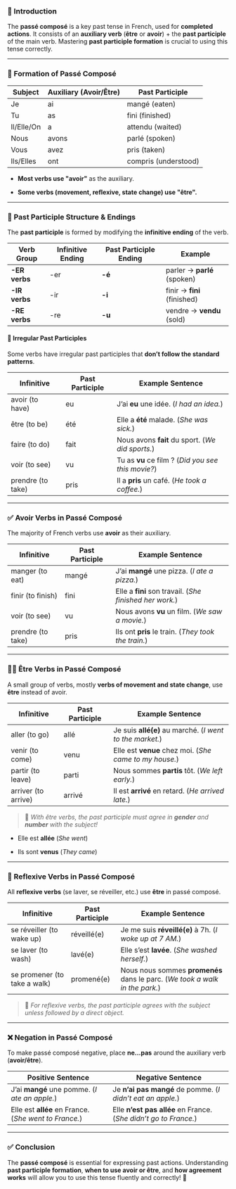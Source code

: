 
### 🎯 Introduction

The **passé composé** is a key past tense in French, used for **completed actions**. It consists of an **auxiliary verb** (**être** or **avoir**) + the **past participle** of the main verb. Mastering **past participle formation** is crucial to using this tense correctly.

---

### 🔑 Formation of Passé Composé

|**Subject**|**Auxiliary (Avoir/Être)**|**Past Participle**|
|---|---|---|
|Je|ai|mangé (eaten)|
|Tu|as|fini (finished)|
|Il/Elle/On|a|attendu (waited)|
|Nous|avons|parlé (spoken)|
|Vous|avez|pris (taken)|
|Ils/Elles|ont|compris (understood)|

- **Most verbs use "avoir"** as the auxiliary.
    
- **Some verbs (movement, reflexive, state change) use "être".**
    

---

### 🔄 Past Participle Structure & Endings

The **past participle** is formed by modifying the **infinitive ending** of the verb.

|**Verb Group**|**Infinitive Ending**|**Past Participle Ending**|**Example**|
|---|---|---|---|
|**-ER verbs**|-er|**-é**|parler → **parlé** (spoken)|
|**-IR verbs**|-ir|**-i**|finir → **fini** (finished)|
|**-RE verbs**|-re|**-u**|vendre → **vendu** (sold)|

#### 📌 Irregular Past Participles

Some verbs have irregular past participles that **don’t follow the standard patterns**.

|Infinitive|Past Participle|Example Sentence|
|---|---|---|
|avoir (to have)|eu|J’ai **eu** une idée. (_I had an idea._)|
|être (to be)|été|Elle a **été** malade. (_She was sick._)|
|faire (to do)|fait|Nous avons **fait** du sport. (_We did sports._)|
|voir (to see)|vu|Tu as **vu** ce film ? (_Did you see this movie?_)|
|prendre (to take)|pris|Il a **pris** un café. (_He took a coffee._)|

---

### ✅ Avoir Verbs in Passé Composé

The majority of French verbs use **avoir** as their auxiliary.

|Infinitive|Past Participle|Example Sentence|
|---|---|---|
|manger (to eat)|mangé|J’ai **mangé** une pizza. (_I ate a pizza._)|
|finir (to finish)|fini|Elle a **fini** son travail. (_She finished her work._)|
|voir (to see)|vu|Nous avons **vu** un film. (_We saw a movie._)|
|prendre (to take)|pris|Ils ont **pris** le train. (_They took the train._)|

---

### 🚶‍♂️ Être Verbs in Passé Composé

A small group of verbs, mostly **verbs of movement and state change**, use **être** instead of avoir.

|Infinitive|Past Participle|Example Sentence|
|---|---|---|
|aller (to go)|allé|Je suis **allé(e)** au marché. (_I went to the market._)|
|venir (to come)|venu|Elle est **venue** chez moi. (_She came to my house._)|
|partir (to leave)|parti|Nous sommes **partis** tôt. (_We left early._)|
|arriver (to arrive)|arrivé|Il est **arrivé** en retard. (_He arrived late._)|

> 🧠 _With être verbs, the past participle must agree in **gender** and **number** with the subject!_

- Elle est **allée** (_She went_)
    
- Ils sont **venus** (_They came_)
    

---

### 🔄 Reflexive Verbs in Passé Composé

All **reflexive verbs** (se laver, se réveiller, etc.) use **être** in passé composé.

|Infinitive|Past Participle|Example Sentence|
|---|---|---|
|se réveiller (to wake up)|réveillé(e)|Je me suis **réveillé(e)** à 7h. (_I woke up at 7 AM._)|
|se laver (to wash)|lavé(e)|Elle s’est **lavée**. (_She washed herself._)|
|se promener (to take a walk)|promené(e)|Nous nous sommes **promenés** dans le parc. (_We took a walk in the park._)|

> 🚨 _For reflexive verbs, the past participle agrees with the subject unless followed by a direct object._

---

### ❌ Negation in Passé Composé

To make passé composé negative, place **ne...pas** around the auxiliary verb (**avoir/être**).

|Positive Sentence|Negative Sentence|
|---|---|
|J’ai **mangé** une pomme. (_I ate an apple._)|Je **n’ai pas mangé** de pomme. (_I didn’t eat an apple._)|
|Elle est **allée** en France. (_She went to France._)|Elle **n’est pas allée** en France. (_She didn’t go to France._)|

---

### ✅ Conclusion

The **passé composé** is essential for expressing past actions. Understanding **past participle formation**, **when to use avoir or être**, and **how agreement works** will allow you to use this tense fluently and correctly! 🚀